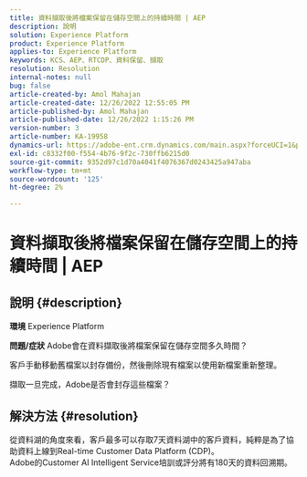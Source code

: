 ```yaml
---
title: 資料擷取後將檔案保留在儲存空間上的持續時間 | AEP
description: 說明
solution: Experience Platform
product: Experience Platform
applies-to: Experience Platform
keywords: KCS、AEP、RTCDP、資料保留、擷取
resolution: Resolution
internal-notes: null
bug: false
article-created-by: Amol Mahajan
article-created-date: 12/26/2022 12:55:05 PM
article-published-by: Amol Mahajan
article-published-date: 12/26/2022 1:15:26 PM
version-number: 3
article-number: KA-19958
dynamics-url: https://adobe-ent.crm.dynamics.com/main.aspx?forceUCI=1&pagetype=entityrecord&etn=knowledgearticle&id=001c3284-1c85-ed11-81ad-6045bd0067ea
exl-id: c8332f00-f554-4b76-9f2c-730ffb6215d0
source-git-commit: 9352d97c1d70a4041f4076367d0243425a947aba
workflow-type: tm+mt
source-wordcount: '125'
ht-degree: 2%

---
```


# 資料擷取後將檔案保留在儲存空間上的持續時間 | AEP

## 說明 {#description}

<b>環境</b>
Experience Platform


<b>問題/症狀</b>
Adobe會在資料擷取後將檔案保留在儲存空間多久時間？

客戶手動移動舊檔案以封存備份，然後刪除現有檔案以使用新檔案重新整理。

擷取一旦完成，Adobe是否會封存這些檔案？


## 解決方法 {#resolution}

從資料湖的角度來看，客戶最多可以存取7天資料湖中的客戶資料，純粹是為了協助資料上線到Real-time Customer Data Platform (CDP)。<br>Adobe的Customer AI Intelligent Service培訓或評分將有180天的資料回溯期。
